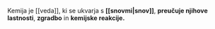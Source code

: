 Kemija je [[veda]], ki se ukvarja s **[[snovmi|snov]]**, **preučuje njihove lastnosti**, **zgradbo** in **kemijske reakcije.**
